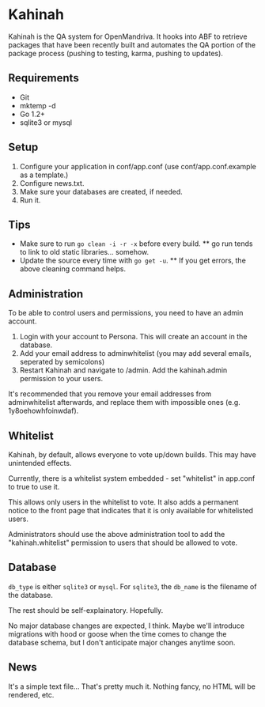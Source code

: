 Kahinah
=======

Kahinah is the QA system for OpenMandriva. It hooks into ABF to retrieve packages that have been recently built and automates the QA portion of the package process (pushing to testing, karma, pushing to updates).

Requirements
------------

* Git
* mktemp -d
* Go 1.2+
* sqlite3 or mysql

Setup
-----

1. Configure your application in conf/app.conf (use conf/app.conf.example as a template.)
1. Configure news.txt.
1. Make sure your databases are created, if needed.
1. Run it.

Tips
----

* Make sure to run `go clean -i -r -x` before every build.
** go run tends to link to old static libraries... somehow.
* Update the source every time with `go get -u`.
** If you get errors, the above cleaning command helps.

Administration
--------------

To be able to control users and permissions, you need to have an admin account.

1. Login with your account to Persona. This will create an account in the database.
1. Add your email address to adminwhitelist (you may add several emails, seperated by semicolons)
1. Restart Kahinah and navigate to /admin. Add the kahinah.admin permission to your users.

It's recommended that you remove your email addresses from adminwhitelist afterwards, and replace them with impossible ones (e.g. 1y8oehowhfoinwdaf).


Whitelist
---------

Kahinah, by default, allows everyone to vote up/down builds. This may have unintended effects.

Currently, there is a whitelist system embedded - set "whitelist" in app.conf to true to use it.

This allows only users in the whitelist to vote. It also adds a permanent notice to the front page
that indicates that it is only available for whitelisted users.

Administrators should use the above administration tool to add the "kahinah.whitelist" permission
to users that should be allowed to vote.

Database
--------

`db_type` is either `sqlite3` or `mysql`. For `sqlite3`, the `db_name` is the filename of the database.

The rest should be self-explainatory. Hopefully.

No major database changes are expected, I think. Maybe we'll introduce migrations with hood or goose
when the time comes to change the database schema, but I don't anticipate major changes anytime soon.

News
----

It's a simple text file... That's pretty much it. Nothing fancy, no HTML will be rendered, etc.